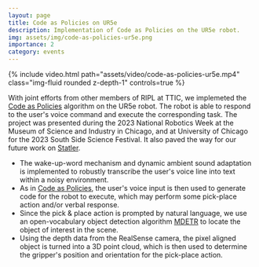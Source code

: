 ```yaml
---
layout: page
title: Code as Policies on UR5e
description: Implementation of Code as Policies on the UR5e robot.
img: assets/img/code-as-policies-ur5e.png
importance: 2
category: events
---
```


<div class="row">
    <div class="col-sm mt-3 mt-md-0">
        {% include video.html path="assets/video/code-as-policies-ur5e.mp4" class="img-fluid rounded z-depth-1" controls=true %}
    </div>
</div>

With joint efforts from other members of RIPL at TTIC, we implemeted the [Code as Policies](https://code-as-policies.github.io/) algorithm on the UR5e robot. The robot is able to respond to the user's voice command and execute the corresponding task. The project was presented during the 2023 National Robotics Week at the Museum of Science and Industry in Chicago, and at University of Chicago for the 2023 South Side Science Festival. It also paved the way for our future work on [Statler](https://statler-lm.github.io/).

* The wake-up-word mechanism and dynamic ambient sound adaptation is implemented to robustly transcribe the user's voice line into text within a noisy environment.
* As in [Code as Policies](https://code-as-policies.github.io/), the user's voice input is then used to generate code for the robot to execute, which may perform some pick-place action and/or verbal response.
* Since the pick & place action is prompted by natural language, we use an open-vocabulary object detection algorithm [MDETR](https://ashkamath.github.io/mdetr_page/) to locate the object of interest in the scene.
* Using the depth data from the RealSense camera, the pixel aligned object is turned into a 3D point cloud, which is then used to determine the gripper's position and orientation for the pick-place action.
